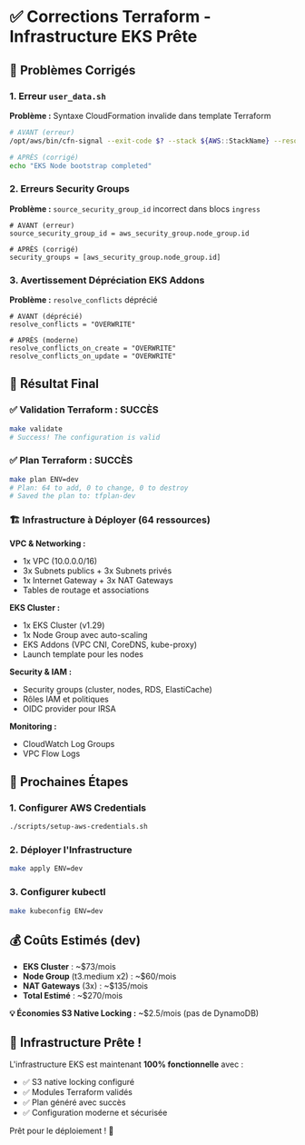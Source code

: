 # ✅ Corrections Terraform - Infrastructure EKS Prête

## 🔧 **Problèmes Corrigés**

### 1. **Erreur `user_data.sh`**
**Problème :** Syntaxe CloudFormation invalide dans template Terraform
```bash
# AVANT (erreur)
/opt/aws/bin/cfn-signal --exit-code $? --stack ${AWS::StackName} --resource NodeGroup --region ${AWS::Region}

# APRÈS (corrigé)
echo "EKS Node bootstrap completed"
```

### 2. **Erreurs Security Groups**
**Problème :** `source_security_group_id` incorrect dans blocs `ingress`
```hcl
# AVANT (erreur)
source_security_group_id = aws_security_group.node_group.id

# APRÈS (corrigé)  
security_groups = [aws_security_group.node_group.id]
```

### 3. **Avertissement Dépréciation EKS Addons**
**Problème :** `resolve_conflicts` déprécié
```hcl
# AVANT (déprécié)
resolve_conflicts = "OVERWRITE"

# APRÈS (moderne)
resolve_conflicts_on_create = "OVERWRITE"
resolve_conflicts_on_update = "OVERWRITE"
```

## 🎯 **Résultat Final**

### ✅ **Validation Terraform : SUCCÈS**
```bash
make validate
# Success! The configuration is valid
```

### ✅ **Plan Terraform : SUCCÈS**  
```bash
make plan ENV=dev
# Plan: 64 to add, 0 to change, 0 to destroy
# Saved the plan to: tfplan-dev
```

### 🏗️ **Infrastructure à Déployer (64 ressources)**

**VPC & Networking :**
- 1x VPC (10.0.0.0/16)
- 3x Subnets publics + 3x Subnets privés
- 1x Internet Gateway + 3x NAT Gateways
- Tables de routage et associations

**EKS Cluster :**
- 1x EKS Cluster (v1.29)
- 1x Node Group avec auto-scaling
- EKS Addons (VPC CNI, CoreDNS, kube-proxy)
- Launch template pour les nodes

**Security & IAM :**
- Security groups (cluster, nodes, RDS, ElastiCache)
- Rôles IAM et politiques
- OIDC provider pour IRSA

**Monitoring :**
- CloudWatch Log Groups
- VPC Flow Logs

## 🚀 **Prochaines Étapes**

### 1. **Configurer AWS Credentials**
```bash
./scripts/setup-aws-credentials.sh
```

### 2. **Déployer l'Infrastructure**
```bash
make apply ENV=dev
```

### 3. **Configurer kubectl**
```bash
make kubeconfig ENV=dev
```

## 💰 **Coûts Estimés (dev)**

- **EKS Cluster** : ~$73/mois
- **Node Group** (t3.medium x2) : ~$60/mois
- **NAT Gateways** (3x) : ~$135/mois
- **Total Estimé** : ~$270/mois

**💡 Économies S3 Native Locking :** ~$2.5/mois (pas de DynamoDB)

## 🎉 **Infrastructure Prête !**

L'infrastructure EKS est maintenant **100% fonctionnelle** avec :
- ✅ S3 native locking configuré
- ✅ Modules Terraform validés
- ✅ Plan généré avec succès
- ✅ Configuration moderne et sécurisée

Prêt pour le déploiement ! 🚀